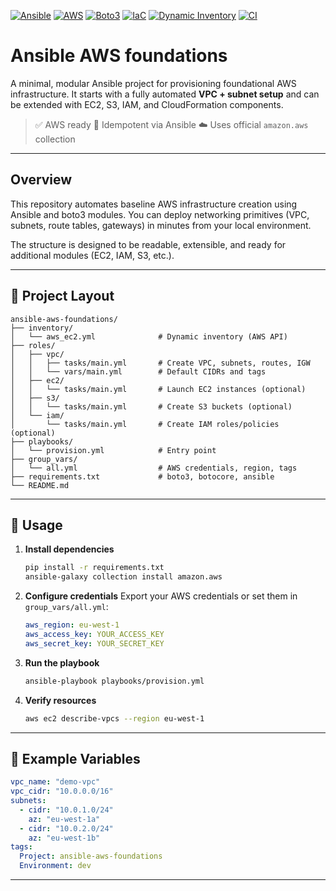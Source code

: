 [![Ansible](https://img.shields.io/badge/Ansible-≥2.16-red?logo=ansible)](https://www.ansible.com/)
[![AWS](https://img.shields.io/badge/AWS-Infrastructure-orange?logo=amazon-aws&logoColor=white)](https://aws.amazon.com/)
[![Boto3](https://img.shields.io/badge/Python-boto3-blue?logo=python)](https://boto3.amazonaws.com/)
[![IaC](https://img.shields.io/badge/Automation-Infrastructure%20as%20Code-623CE4?logo=terraform)](https://www.ansible.com/)
[![Dynamic Inventory](https://img.shields.io/badge/Inventory-Dynamic%20AWS-green)](https://docs.ansible.com/ansible/latest/collections/amazon/aws/aws_ec2_inventory.html)
[![CI](https://img.shields.io/github/actions/workflow/status/lauj0rge/ansible-aws-foundations/ci.yml?label=CI%20Build)](https://github.com/lauj0rge/ansible-aws-foundations/actions)

# Ansible AWS foundations

A minimal, modular Ansible project for provisioning foundational AWS infrastructure.
It starts with a fully automated **VPC + subnet setup** and can be extended with EC2, S3, IAM, and CloudFormation components.

> ✅ AWS ready
> 🔁 Idempotent via Ansible
> ☁️ Uses official `amazon.aws` collection

---

## Overview

This repository automates baseline AWS infrastructure creation using Ansible and boto3 modules.
You can deploy networking primitives (VPC, subnets, route tables, gateways) in minutes from your local environment.

The structure is designed to be readable, extensible, and ready for additional modules (EC2, IAM, S3, etc.).

---

## 📁 Project Layout

```
ansible-aws-foundations/
├── inventory/
│   └── aws_ec2.yml              # Dynamic inventory (AWS API)
├── roles/
│   ├── vpc/
│   │   ├── tasks/main.yml       # Create VPC, subnets, routes, IGW
│   │   └── vars/main.yml        # Default CIDRs and tags
│   ├── ec2/
│   │   └── tasks/main.yml       # Launch EC2 instances (optional)
│   ├── s3/
│   │   └── tasks/main.yml       # Create S3 buckets (optional)
│   └── iam/
│       └── tasks/main.yml       # Create IAM roles/policies (optional)
├── playbooks/
│   └── provision.yml            # Entry point
├── group_vars/
│   └── all.yml                  # AWS credentials, region, tags
├── requirements.txt             # boto3, botocore, ansible
└── README.md
```

---

## 🚀 Usage

1. **Install dependencies**

   ```bash
   pip install -r requirements.txt
   ansible-galaxy collection install amazon.aws
   ```

2. **Configure credentials**
   Export your AWS credentials or set them in `group_vars/all.yml`:

   ```yaml
   aws_region: eu-west-1
   aws_access_key: YOUR_ACCESS_KEY
   aws_secret_key: YOUR_SECRET_KEY
   ```

3. **Run the playbook**

   ```bash
   ansible-playbook playbooks/provision.yml
   ```

4. **Verify resources**

   ```bash
   aws ec2 describe-vpcs --region eu-west-1
   ```

---

## 🧩 Example Variables

```yaml
vpc_name: "demo-vpc"
vpc_cidr: "10.0.0.0/16"
subnets:
  - cidr: "10.0.1.0/24"
    az: "eu-west-1a"
  - cidr: "10.0.2.0/24"
    az: "eu-west-1b"
tags:
  Project: ansible-aws-foundations
  Environment: dev
```

---


